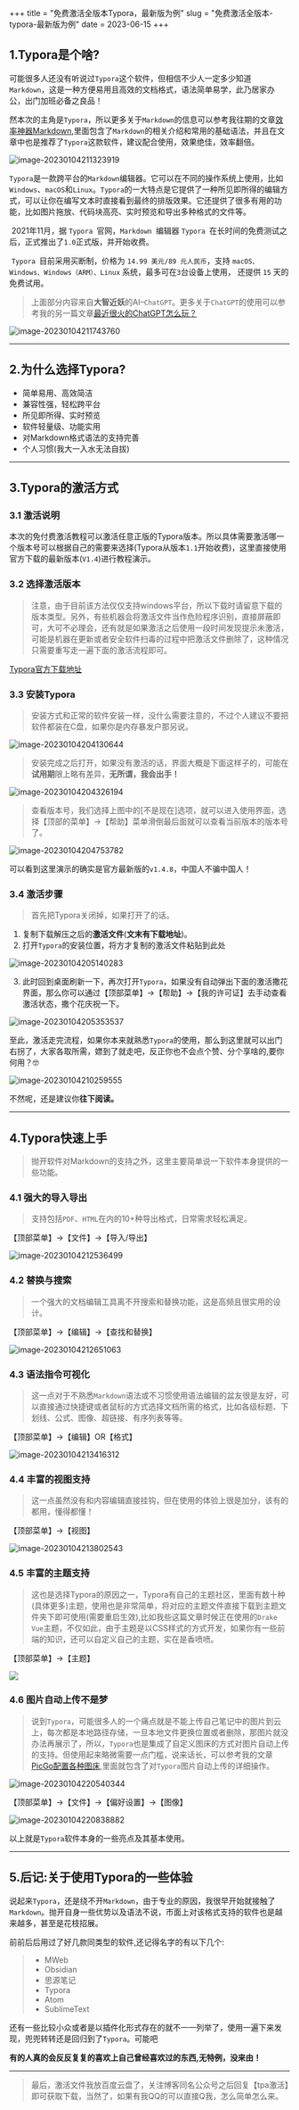 +++
title = "免费激活全版本Typora，最新版为例"
slug = "免费激活全版本-typora-最新版为例"
date = 2023-06-15
+++

## 1.Typora是个啥?

​	可能很多人还没有听说过`Typora`这个软件，但相信不少人一定多少知道`Markdown`，这是一种方便易用且高效的文档格式，语法简单易学，此乃居家办公，出门加班必备之良品！

​	然本次的主角是`Typora`，所以更多关于`Markdown`的信息可以参考我往期的文章[效率神器Markdown](https://mp.weixin.qq.com/s/j5VC_laebEu3o_5HEy_KyA),里面包含了`Markdown`的相关介绍和常用的基础语法，并且在文章中也是推荐了`Typora`这款软件，建议配合使用，效果绝佳，效率翻倍。

![image-20230104211323919](https://images.waer.ltd/img/image-20230104211323919.png)

​	`Typora`是一款跨平台的`Markdown`编辑器。它可以在不同的操作系统上使用，比如`Windows`、`macOS`和`Linux`。`Typora`的一大特点是它提供了一种所见即所得的编辑方式，可以让你在编写文本时直接看到最终的排版效果。它还提供了很多有用的功能，比如图片拖放、代码块高亮、实时预览和导出多种格式的文件等。

​	2021年11月，据 `Typora `官网，`Markdown `编辑器 `Typora `在长时间的免费测试之后，正式推出了` 1.0 `正式版，并开始收费。

​	`Typora `目前采用买断制，价格为 `14.99 美元/89 元人民币`，支持 `macOS、Windows、Windows（ARM）、Linux` 系统，最多可在` 3 `台设备上使用， 还提供 `15` 天的免费试用。

> 上面部分内容来自**大智近妖**的AI–`ChatGPT`。更多关于`ChatGPT`的使用可以参考我的另一篇文章[最近很火的ChatGPT怎么玩？](https://www.waer.ltd/articles/118)

![image-20230104211743760](https://images.waer.ltd/img/image-20230104211743760.png)

****

## 2.为什么选择Typora?

- 简单易用、高效简洁
- 兼容性强，轻松跨平台
- 所见即所得、实时预览
- 软件轻量级、功能实用
- 对Markdown格式语法的支持完善
- 个人习惯(我大一入水无法自拔)

****

## 3.Typora的激活方式

### 3.1 激活说明

本次的免付费激活教程可以激活任意正版的Typora版本。所以具体需要激活哪一个版本号可以根据自己的需要来选择(Typora从版本`1.1`开始收费)，这里直接使用官方下载的最新版本(`V1.4`)进行教程演示。

### 3.2 选择激活版本

> 注意，由于目前该方法仅仅支持windows平台，所以下载时请留意下载的版本类型。另外，有些机器会将激活文件当作危险程序识别，直接屏蔽即可，大可不必理会，还有就是如果激活之后使用一段时间发现提示未激活，可能是机器在更新或者安全软件扫毒的过程中把激活文件删除了，这种情况只需要重写走一遍下面的激活流程即可。

[Typora官方下载地址](https://www.typoraio.cn/)

### 3.3 安装Typora

> 安装方式和正常的软件安装一样，没什么需要注意的，不过个人建议不要把软件都装在C盘，如果你是内存暴发户那另说。

![image-20230104204130644](https://images.waer.ltd/img/image-20230104204130644.png)

> 安装完成之后打开，如果没有激活的话，界面大概是下面这样子的，可能在**试用期**限上略有差异，**无所谓，我会出手！**

![image-20230104204326194](https://images.waer.ltd/img/image-20230104204326194.png)

> 查看版本号，我们选择上图中的[不是现在]选项，就可以进入使用界面，选择【顶部的菜单】->【帮助】菜单滑倒最后面就可以查看当前版本的版本号了。

![image-20230104204753782](https://images.waer.ltd/img/image-20230104204753782.png)

可以看到这里演示的确实是官方最新版的`v1.4.8`，中国人不骗中国人！

### 3.4 激活步骤

> 首先把Typora关闭掉，如果打开了的话。

1. 复制下载解压之后的**激活文件**(**文末有下载地址**)。
2. 打开`Typora`的安装位置，将方才复制的激活文件粘贴到此处

![image-20230104205140283](https://images.waer.ltd/img/image-20230104205140283.png)

3. 此时回到桌面刷新一下，再次打开`Typora`，如果没有自动弹出下面的激活撒花界面，那么你可以通过【顶部菜单】->【帮助】->【我的许可证】去手动查看激活状态，撒个花庆祝一下。

![image-20230104205353537](https://images.waer.ltd/img/image-20230104205353537.png)

至此，激活走完流程，如果你本来就熟悉`Typora`的使用，那么到这里就可以出门右拐了，大家各取所需，嫖到了就走吧，反正你也不会点个赞、分个享啥的,要你何用？🤓

![image-20230104210259555](https://images.waer.ltd/img/image-20230104210259555.png)

不然呢，还是建议你**往下阅读。**

****

## 4.Typora快速上手

> 抛开软件对Markdown的支持之外，这里主要简单说一下软件本身提供的一些功能。

### 4.1 强大的导入导出

> 支持包括`PDF`、`HTML`在内的10+种导出格式，日常需求轻松满足。

【顶部菜单】->【文件】->【导入/导出】

![image-20230104212536499](https://images.waer.ltd/img/image-20230104212536499.png)

### 4.2 替换与搜索

> 一个强大的文档编辑工具离不开搜索和替换功能，这是高频且很实用的设计。

【顶部菜单】->【编辑】->【查找和替换】

![image-20230104212651063](https://images.waer.ltd/img/image-20230104212651063.png)

### 4.3 语法指令可视化

> 这一点对于不熟悉`Markdown`语法或不习惯使用语法编辑的盆友很是友好，可以直接通过快捷键或者鼠标的方式选择文档所需的格式，比如各级标题、下划线、公式、图像、超链接、有序列表等等。

【顶部菜单】->【编辑】OR【格式】

![image-20230104213416312](https://images.waer.ltd/img/image-20230104213416312.png)

### 4.4 丰富的视图支持

> 这一点虽然没有和内容编辑直接挂钩，但在使用的体验上很是加分，该有的都用，懂得都懂！

【顶部菜单】->【视图】

![image-20230104213802543](https://images.waer.ltd/img/image-20230104213802543.png)





### 4.5 丰富的主题支持

> 这也是选择Typora的原因之一，Typora有自己的主题社区，里面有数十种(具体更多)主题，使用也是非常简单，将对应的主题文件直接下载到主题文件夹下即可使用(需要重启生效),比如我些这篇文章时候正在使用的`Drake Vue`主题，不仅如此，由于主题是以CSS样式的方式开发，如果你有一些前端的知识，还可以自定义自己的主题，实在是香喷喷。

【顶部菜单】->【主题】

![](https://images.waer.ltd/img/image-20230104214131013.png)

### 4.6 图片自动上传不是梦

> 说到`Typora`，可能很多人的一个痛点就是不能上传自己笔记中的图片到云上，每次都是本地路径存储，一旦本地文件更换位置或者删除，那图片就没办法再展示了，所以，`Typora`也是集成了自定义图床的方式对图片自动上传的支持。但使用起来略微需要一点门槛，说来话长，可以参考我的文章[PicGo配置各种图床](https://www.waer.ltd/articles/107),里面就包含了对`Typora`图片自动上传的详细操作。

![image-20230104220540344](https://images.waer.ltd/img/image-20230104220540344.png)

【顶部菜单】->【文件】->【偏好设置】->【图像】

![image-20230104220838882](https://images.waer.ltd/img/image-20230104220838882.png)



以上就是`Typora`软件本身的一些亮点及其基本使用。

****

## 5.后记:关于使用Typora的一些体验

说起来`Typora`，还是绕不开`Markdown`，由于专业的原因，我很早开始就接触了`Markdown`。抛开自身一些优势以及语法不说，市面上对该格式支持的软件也是越来越多，甚至是花枝招展。

前前后后用过了好几款同类型的软件,还记得名字的有以下几个:

> - MWeb
> - Obsidian
> - 思源笔记
> - Typora
> - Atom
> - SublimeText

还有一些比较小众或者是以插件化形式存在的就不一一列举了，使用一遍下来发现，兜兜转转还是回归到了`Typora`。可能吧

**有的人真的会反反复复的喜欢上自己曾经喜欢过的东西,无特例，没来由！**

****

> 最后，激活文件我放百度云盘了，关注博客同名公众号之后回复【tpa激活】即可获取下载，当然了，如果有我QQ的可以直接Q我，怎么简单怎么来。

